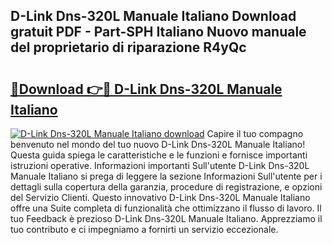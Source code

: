 ## D-Link Dns-320L Manuale Italiano Download gratuit PDF - Part-SPH Italiano Nuovo manuale del proprietario di riparazione R4yQc

# <h2><a href="http://dfc0dla.blite.top/?on=D-Link+Dns-320L+Manuale+Italiano">🔗Download 👉🔴 D-Link Dns-320L Manuale Italiano</a></h2>

[![D-Link Dns-320L Manuale Italiano download](https://i.imgur.com/lujVjoI.png)](http://dfc0dla.blite.top/?on=D-Link+Dns-320L+Manuale+Italiano)
Capire il tuo compagno benvenuto nel mondo del tuo nuovo D-Link Dns-320L Manuale Italiano! Questa guida spiega le caratteristiche e le funzioni e fornisce importanti istruzioni operative. Informazioni importanti Sull'utente D-Link Dns-320L Manuale Italiano si prega di leggere la sezione Informazioni Sull'utente per i dettagli sulla copertura della garanzia, procedure di registrazione, e opzioni del Servizio Clienti. Questo innovativo D-Link Dns-320L Manuale Italiano offre una Suite completa di funzionalità che ottimizzano il flusso di lavoro. Il tuo Feedback è prezioso D-Link Dns-320L Manuale Italiano. Apprezziamo il tuo contributo e ci impegniamo a fornirti un servizio eccezionale.

